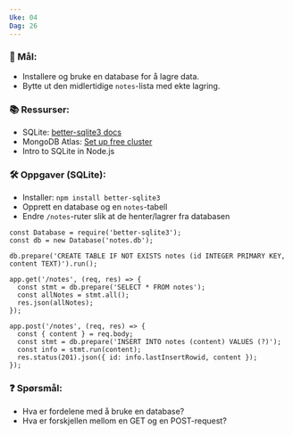 ```yaml
---
Uke: 04
Dag: 26
---
```

### 🎯 Mål:

- Installere og bruke en database for å lagre data.
- Bytte ut den midlertidige `notes`-lista med ekte lagring.

### 📚 Ressurser:

- SQLite: [better-sqlite3 docs](https://github.com/WiseLibs/better-sqlite3)
- MongoDB Atlas: [Set up free cluster](https://www.mongodb.com/cloud/atlas)
- Intro to SQLite in Node.js


### 🛠 Oppgaver (SQLite):

- Installer: `npm install better-sqlite3`
- Opprett en database og en `notes`-tabell
- Endre `/notes`-ruter slik at de henter/lagrer fra databasen

```
const Database = require('better-sqlite3');
const db = new Database('notes.db');

db.prepare('CREATE TABLE IF NOT EXISTS notes (id INTEGER PRIMARY KEY, content TEXT)').run();

app.get('/notes', (req, res) => {
  const stmt = db.prepare('SELECT * FROM notes');
  const allNotes = stmt.all();
  res.json(allNotes);
});

app.post('/notes', (req, res) => {
  const { content } = req.body;
  const stmt = db.prepare('INSERT INTO notes (content) VALUES (?)');
  const info = stmt.run(content);
  res.status(201).json({ id: info.lastInsertRowid, content });
});
```

### ❓ Spørsmål:

- Hva er fordelene med å bruke en database?
- Hva er forskjellen mellom en GET og en POST-request?